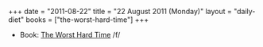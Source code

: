 +++
date = "2011-08-22"
title = "22 August 2011 (Monday)"
layout = "daily-diet"
books = ["the-worst-hard-time"]
+++

<ul>
<li class="entry Book">Book: <a href="/books/the-worst-hard-time">The Worst Hard Time</a> /f/</li>
</ul>